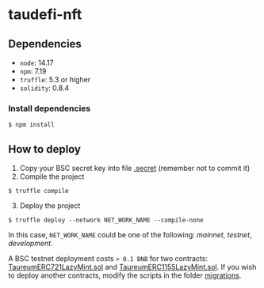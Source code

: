 # taudefi-nft

## Dependencies
* `node`: 14.17
* `npm`: 7.19
* `truffle`: 5.3 or higher
* `solidity`: 0.8.4

### Install dependencies
```shell
$ npm install
```

## How to deploy
1. Copy your BSC secret key into file [.secret](./.secret) (remember not to commit it)
2. Compile the project
```shell
$ truffle compile
```
3. Deploy the project
```shell
$ truffle deploy --network NET_WORK_NAME --compile-none
```
In this case, `NET_WORK_NAME` could be one of the following: *mainnet*, *testnet*, *development*.

A BSC testnet deployment costs `> 0.1 BNB` for two contracts: [TaureumERC721LazyMint.sol](https://testnet.bscscan.com/tx/0x69a78f9571ed2808d153551e323d126441162721088ec8573812b0943a6f6a00) and [TaureumERC1155LazyMint.sol](https://testnet.bscscan.com/tx/0x7649e9bd9b08d56527cd89d637c66dcdd14a9e0b955661e684126b66d683af58).
If you wish to deploy another contracts, modify the scripts in the folder [migrations](./migrations).
